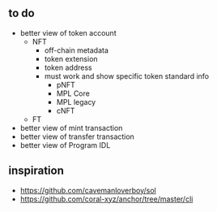 ## to do

- better view of token account
  - NFT
    - off-chain metadata
    - token extension
    - token address
    - must work and show specific token standard info
      - pNFT
      - MPL Core
      - MPL legacy
      - cNFT
  - FT
- better view of mint transaction
- better view of transfer transaction
- better view of Program IDL

## inspiration

- https://github.com/cavemanloverboy/sol
- https://github.com/coral-xyz/anchor/tree/master/cli
